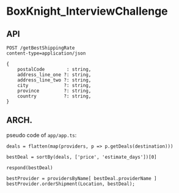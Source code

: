 # BoxKnight_InterviewChallenge

## API

```
POST /getBestShippingRate
content-type=application/json

{
    postalCode        : string,
    address_line_one ?: string,
    address_line_two ?: string,
    city             ?: string,
    province         ?: string,
    country          ?: string,
}
```

## ARCH.


pseudo code of `app/app.ts`:

```
deals = flatten(map(providers, p => p.getDeals(destination)))

bestDeal = sortBy(deals, ['price', 'estimate_days'])[0]

respond(bestDeal)

bestProvider = providersByName[ bestDeal.providerName ]
bestProvider.orderShipment(Location, bestDeal);
```
